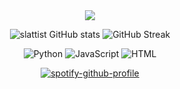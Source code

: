 <div align="center">
  <a href="https://visitcount.itsvg.in">
    <img src="https://visitcount.itsvg.in/api?id=slattist&label=Profile%20Views&color=4&icon=7&pretty=true"/>
  </a>
</div>

<p align="center">
  <img src="https://github-readme-stats.vercel.app/api?username=slattist&show_icons=true&theme=radical" alt="slattist GitHub stats" />
  <img src="https://github-readme-streak-stats.herokuapp.com/?user=slattist&theme=radical" alt="GitHub Streak" />
</p>

<p align="center">
  <img src="https://img.shields.io/badge/Python-14354C?style=for-the-badge&logo=python&logoColor=white" alt="Python" />
  <img src="https://img.shields.io/badge/JavaScript-323330?style=for-the-badge&logo=javascript&logoColor=F7DF1E" alt="JavaScript" />
  <img src="https://img.shields.io/badge/HTML-239120?style=for-the-badge&logo=html5&logoColor=white" alt="HTML" />
</p>

<div align="center">

[![spotify-github-profile](https://spotify-github-profile.kittinanx.com/api/view?uid=31hsesrgxxbdnver3ans6wdnusv4&cover_image=true&theme=compact&show_offline=true&background_color=121212&interchange=true)](https://spotify-github-profile.kittinanx.com/api/view?uid=31hsesrgxxbdnver3ans6wdnusv4&redirect=true)

</div>

